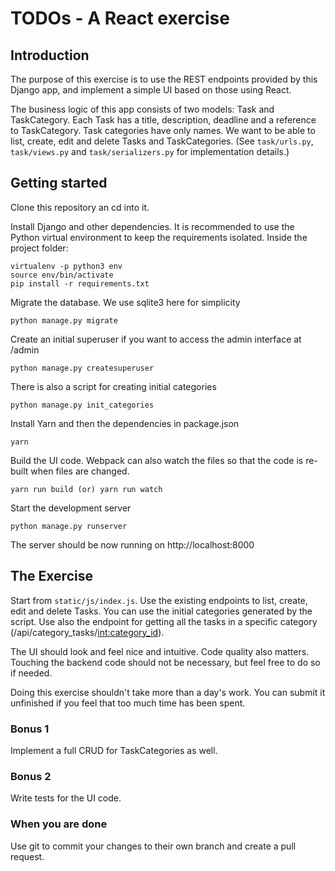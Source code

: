 # TODOs - A React exercise

## Introduction

The purpose of this exercise is to use the REST endpoints provided by this Django app, and implement a simple UI based on those using React.

The business logic of this app consists of two models: Task and TaskCategory. Each Task has a title, description, deadline and a reference to TaskCategory. Task categories have only names. We want to be able to list, create, edit and delete Tasks and TaskCategories. (See `task/urls.py`, `task/views.py` and `task/serializers.py` for implementation details.)

## Getting started

Clone this repository an cd into it.

Install Django and other dependencies. It is recommended to use the Python virtual environment to keep the requirements isolated.
Inside the project folder:

    virtualenv -p python3 env
    source env/bin/activate
    pip install -r requirements.txt

Migrate the database. We use sqlite3 here for simplicity

    python manage.py migrate

Create an initial superuser if you want to access the admin interface at /admin

    python manage.py createsuperuser

There is also a script for creating initial categories

    python manage.py init_categories

Install Yarn and then the dependencies in package.json

    yarn

Build the UI code. Webpack can also watch the files so that the code is re-built when files are changed.

    yarn run build (or) yarn run watch

Start the development server

    python manage.py runserver

The server should be now running on http://localhost:8000

## The Exercise

Start from `static/js/index.js`. Use the existing endpoints to list, create, edit and delete Tasks. You can use the initial categories generated by the script. Use also the endpoint for getting all the tasks in a specific category (/api/category_tasks/<int:category_id>).

The UI should look and feel nice and intuitive. Code quality also matters. Touching the backend code should not be necessary, but feel free to do so if needed.

Doing this exercise shouldn't take more than a day's work. You can submit it unfinished if you feel that too much time has been spent.

### Bonus 1

Implement a full CRUD for TaskCategories as well.

### Bonus 2

Write tests for the UI code.

### When you are done

Use git to commit your changes to their own branch and create a pull request.
